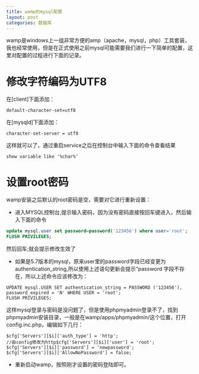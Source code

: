 ```yaml
---
title: wamp的mysql配置
layout: post
categories: 数据库
---
```

wamp是windows上一组非常方便的amp（apache，mysql，php）工具套装，我也经常使用，但是在正式使用之前mysql可能需要我们进行一下简单的配置，这里对配置的过程进行下面的记录。

# 修改字符编码为UTF8
在[client]下面添加：

```
default-character-set=utf8
```

在[mysqld]下面添加：

```
character-set-server = utf8
```

这样就可以了，通过重启service之后在控制台中输入下面的命令查看结果

```
show variable like '%char%'
```

# 设置root密码
wamp安装之后默认的root密码是空，需要对它进行重新设置：

* 进入MYSQL控制台,提示输入密码，因为没有密码直接按回车键进入，然后输入下面的命令

```sql
update mysql.user set password=password('123456') where user='root'; 
FLUSH PRIVILEGES;
```
然后回车;就会提示修改生效了

* 如果是5.7版本的mysql，原来user里的password字段已经变更为authentication_string,所以使用上述语句更新会提示“password 字段不存在，所以上述命令应该修改为：

```
UPDATE mysql.USER SET authentication_string = PASSWORD ('123456'), password_expired = 'N' WHERE USER = 'root';
FLUSH PRIVILEGES;
```

这样mysql登录与密码是没问题了，但是使用phpmyadmin登录不了，找到phpmyadmin安装目录，一般是在wamp/apps/phpmyadmin/这个位置，打开config.inc.php，编辑如下几行：

```
$cfg['Servers'][$i]['auth_type'] = 'http';    
//由config修改为http$cfg['Servers'][$i]['user'] = 'root';
$cfg['Servers'][$i]['password'] = 'newpassword';
$cfg['Servers'][$i]['AllowNoPassword'] = false;
```

* 重新启动wamp，按照刚才设置的密码登陆即可。
